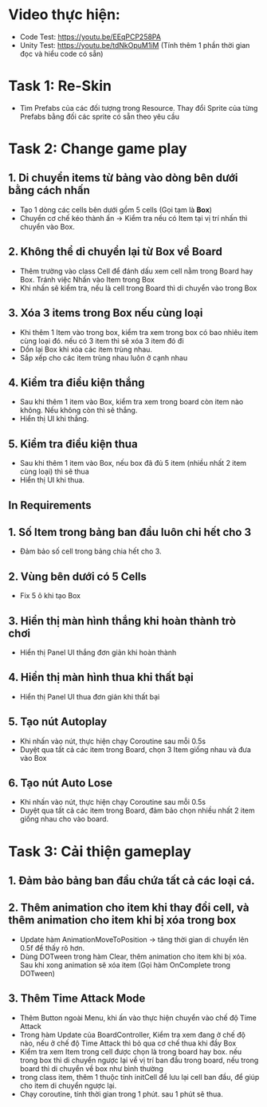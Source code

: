 # Video thực hiện:
- Code Test: https://youtu.be/EEqPCP258PA
- Unity Test: https://youtu.be/tdNkOpuM1iM (Tính thêm 1 phần thời gian đọc và hiểu code có sẵn)
# Task 1: Re-Skin
- Tìm Prefabs của các đối tượng trong Resource. Thay đổi Sprite của từng Prefabs bằng đối các sprite có sẵn theo yêu cầu
# Task 2: Change game play
## 1. Di chuyển items từ bảng vào dòng bên dưới bằng cách nhấn
- Tạo 1 dòng các cells bên dưới gồm 5 cells (Gọi tạm là **Box**)
- Chuyển cơ chế kéo thành ấn -> Kiểm tra nếu có Item tại vị trí nhấn thì chuyển vào Box.
## 2. Không thể di chuyển lại từ Box về Board 
- Thêm trường vào class Cell để đánh dấu xem cell nằm trong Board hay Box. Tránh việc Nhấn vào Item trong Box
- Khi nhấn sẽ kiểm tra, nếu là cell trong Board thì di chuyển vào trong Box
## 3. Xóa 3 items trong Box nếu cùng loại
- Khi thêm 1 Item vào trong box, kiểm tra xem trong box có bao nhiêu item cùng loại đó. nếu có 3 item thì sẽ xóa 3 item đó đi
- Dồn lại Box khi xóa các item trùng nhau.
- Sắp xếp cho các item trùng nhau luôn ở cạnh nhau
## 4. Kiểm tra điều kiện thắng
- Sau khi thêm 1 item vào Box, kiểm tra xem trong board còn item nào không. Nếu không còn thì sẽ thắng.
- Hiển thị UI khi thắng.
## 5. Kiểm tra điều kiện thua
- Sau khi thêm 1 item vào Box, nếu box đã đủ 5 item (nhiều nhất 2 item cùng loại) thì sẽ thua
- Hiển thị UI khi thua.
## In Requirements
## 1. Số Item trong bảng ban đầu luôn chi hết cho 3
- Đảm bảo số cell trong bảng chia hết cho 3.
## 2. Vùng bên dưới có 5 Cells
- Fix 5 ô khi tạo Box
## 3. Hiển thị màn hình thắng khi hoàn thành trò chơi
- Hiển thị Panel UI thắng đơn giản khi hoàn thành
## 4. Hiển thị màn hình thua khi thất bại
- Hiển thị Panel UI thua đơn giản khi thất bại
## 5. Tạo nút Autoplay
- Khi nhấn vào nút, thực hiện chạy Coroutine sau mỗi 0.5s
- Duyệt qua tất cả các item trong Board, chọn 3 Item giống nhau và đưa vào Box
## 6. Tạo nút Auto Lose
- Khi nhấn vào nút, thực hiện chạy Coroutine sau mỗi 0.5s
- Duyệt qua tất cả các item trong Board, đảm bảo chọn nhiều nhất 2 item giống nhau cho vào board.
# Task 3: Cải thiện gameplay
## 1. Đảm bảo bảng ban đầu chứa tất cả các loại cá.
## 2. Thêm animation cho item khi thay đổi cell, và thêm animation cho item khi bị xóa trong box
- Update hàm AnimationMoveToPosition -> tăng thời gian di chuyển lên 0.5f để thấy rõ hơn.
- Dùng DOTween trong hàm Clear, thêm animation cho item khi bị xóa. Sau khi xong animation sẽ xóa item (Gọi hàm OnComplete trong DOTween)
## 3. Thêm Time Attack Mode
- Thêm Button ngoài Menu, khi ấn vào thực hiện chuyển vào chế độ Time Attack
- Trong hàm Update của BoardController, Kiểm tra xem đang ở chế độ nào, nếu ở chế độ Time Attack thì bỏ qua cơ chế thua khi đầy Box
- Kiểm tra xem Item trong cell được chọn là trong board hay box. nếu trong box thì di chuyển ngược lại về vị trí ban đầu trong board, nếu trong board thì di chuyển về box như bình thường
- trong class item, thêm 1 thuộc tính initCell để lưu lại cell ban đầu, để giúp cho item di chuyển ngược lại.
- Chạy coroutine, tính thời gian trong 1 phút. sau 1 phút sẽ thua.
